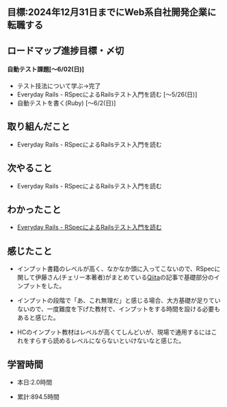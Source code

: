 ## 目標:2024年12月31日までにWeb系自社開発企業に転職する

## ロードマップ進捗目標・〆切
#### 自動テスト課題[～6/02(日)]
* テスト技法について学ぶ→完了
* Everyday Rails - RSpecによるRailsテスト入門を読む [〜5/26(日)]
* 自動テストを書く(Ruby) [〜6/2(日)]

## 取り組んだこと
- Everyday Rails - RSpecによるRailsテスト入門を読む


## 次やること
- Everyday Rails - RSpecによるRailsテスト入門を読む

## わかったこと
* [Everyday Rails - RSpecによるRailsテスト入門を読む](https://cherry-beat-86e.notion.site/Everyday-Rails-RSpec-Rails-b7a70475745646338e6dab1f0ab50e73?pvs=4)


## 感じたこと
* インプット書籍のレベルが高く、なかなか頭に入ってこないので、RSpecに関して伊藤さん(チェリー本著者)がまとめている[Qiita](https://qiita.com/jnchito/items/42193d066bd61c740612)の記事で基礎部分のインプットをした。

* インプットの段階で「あ、これ無理だ」と感じる場合、大方基礎が足りていないので、一度難度を下げた教材で、インプットをする時間を設ける必要もあると感じた。
* HCのインプット教材はレベルが高くてしんどいが、現場で通用するにはこれをすらすら読めるレベルにならないといけないなと感じた。

## 学習時間
- 本日:2.0時間

- 累計:894.5時間